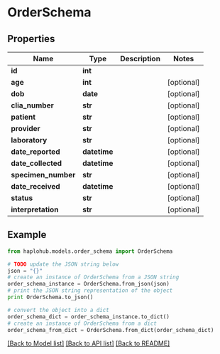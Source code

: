 # OrderSchema


## Properties
Name | Type | Description | Notes
------------ | ------------- | ------------- | -------------
**id** | **int** |  | 
**age** | **int** |  | [optional] 
**dob** | **date** |  | [optional] 
**clia_number** | **str** |  | [optional] 
**patient** | **str** |  | [optional] 
**provider** | **str** |  | [optional] 
**laboratory** | **str** |  | [optional] 
**date_reported** | **datetime** |  | [optional] 
**date_collected** | **datetime** |  | [optional] 
**specimen_number** | **str** |  | [optional] 
**date_received** | **datetime** |  | [optional] 
**status** | **str** |  | [optional] 
**interpretation** | **str** |  | [optional] 

## Example

```python
from haplohub.models.order_schema import OrderSchema

# TODO update the JSON string below
json = "{}"
# create an instance of OrderSchema from a JSON string
order_schema_instance = OrderSchema.from_json(json)
# print the JSON string representation of the object
print OrderSchema.to_json()

# convert the object into a dict
order_schema_dict = order_schema_instance.to_dict()
# create an instance of OrderSchema from a dict
order_schema_from_dict = OrderSchema.from_dict(order_schema_dict)
```
[[Back to Model list]](../README.md#documentation-for-models) [[Back to API list]](../README.md#documentation-for-api-endpoints) [[Back to README]](../README.md)


